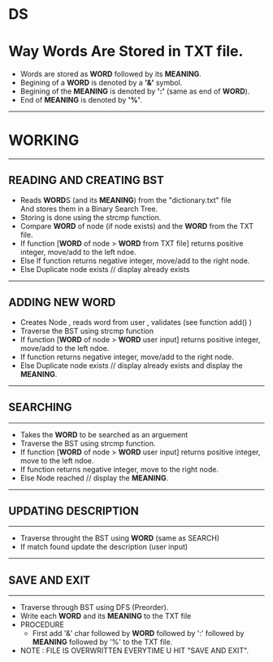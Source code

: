 # DS
<h1>Way Words Are Stored in TXT file.</h1>
<ul>
  <li>Words are stored as <b>WORD</b> followed by its <b>MEANING</b>.</li>
  <li>Begining of a <b>WORD</b> is denoted by a <b>'&'</b> symbol.</li>
  <li>Begining of the <b>MEANING</b> is denoted by <b>':'</b> (same as end of <b>WORD</b>).</li>
  <li>End of <b>MEANING</b> is denoted by <b>'%'</b>.</li>
</ul>
<hr>
<h1>WORKING</h1>
<hr>
<h2>READING AND CREATING BST</h2>
<ul>
  <li>Reads <b>WORD</b>S (and its <b>MEANING</b>) from the "dictionary.txt" file<br>And stores them in a Binary Search Tree.</li>
  <li>Storing is done using the strcmp function.</li>
  <li>Compare <b>WORD</b> of node (if node exists) and the <b>WORD</b> from the TXT file.</li>
  <li>If function [<b>WORD</b> of node > <b>WORD</b> from TXT file] returns positive integer, move/add to the left ndoe.</li>
  <li>Else If function returns negative integer, move/add to the right node.</li>
  <li>Else Duplicate node exists // display already exists</li>
</ul>
<hr>
<h2>ADDING NEW <b>WORD</b></h2>
<ul>
  <li>Creates Node , reads word from user , validates (see function add() )</li>
  <li>Traverse the BST using strcmp function</li>
  <li>If function [<b>WORD</b> of node > <b>WORD</b> user input] returns positive integer, move/add to the left ndoe.</li>
  <li>If function returns negative integer, move/add to the right node.</li>
  <li>Else Duplicate node exists // display already exists and display the <b>MEANING</b>.</li>
</ul>
<hr>
<h2>SEARCHING</h2>
<hr>
<ul>
  <li>Takes the <b>WORD</b> to be searched as an arguement</li>
  <li>Traverse the BST using strcmp function.</li>
  <li>If function [<b>WORD</b> of node > <b>WORD</b> user input] returns positive integer, move to the left ndoe.</li>
  <li>If function returns negative integer, move to the right node.</li>
  <li>Else Node reached // display the <b>MEANING</b>.</li>
</ul>
<hr>
<h2>UPDATING DESCRIPTION</h2>
<hr>
<ul>
  <li>Traverse throught the BST using <b>WORD</b> (same as SEARCH)</li>
  <li>If match found update the description (user input)</li>
</ul>
<hr>
<h2>SAVE AND EXIT</h2>
<hr>
<ul>
  <li>Traverse through BST using DFS (Preorder). </li>
  <li>Write each <b>WORD</b> and its <b>MEANING</b> to the TXT file</li>
  <li>PROCEDURE<ul>
    <li>First add '&' char followed by <b>WORD</b> followed by ':' followed by <b>MEANING</b> followed by '%' to the TXT file.</li>
    </ul></li>
  <li>NOTE : FILE IS OVERWRITTEN EVERYTIME U HIT "SAVE AND EXIT".</li>
</ul>
